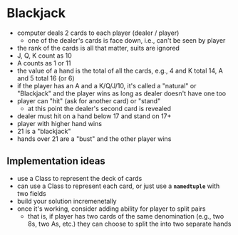 # Blackjack
* computer deals 2 cards to each player (dealer / player)
  * one of the dealer's cards is face down, i.e., can't be seen by player
* the rank of the cards is all that matter, suits are ignored
* J, Q, K count as 10
* A counts as 1 or 11
* the value of a hand is the total of all the cards, e.g., 4 and K total 14, A and 5 total 16 (or 6)
* if the player has an A and a K/Q/J/10, it's called a "natural" or "Blackjack" and the player wins as long as dealer doesn't have one too
* player can "hit" (ask for another card) or "stand"
   * at this point the dealer's second card is revealed
* dealer must hit on a hand below 17 and stand on 17+
* player with higher hand wins
* 21 is a "blackjack" 
* hands over 21 are a "bust" and the other player wins

## Implementation ideas
* use a Class to represent the deck of cards
* can use a Class to represent each card, or just use a __`namedtuple`__ with two fields
* build your solution incremenetally
* once it's working, consider adding ability for player to split pairs
   * that is, if player has two cards of the same denomination (e.g., two 8s, two As, etc.) they can choose to split the into two separate hands
